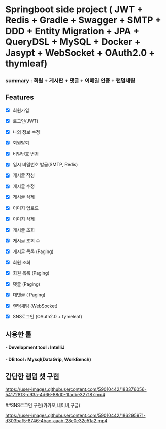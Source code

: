 # Springboot side project ( JWT + Redis + Gradle + Swagger + SMTP + DDD + Entity Migration + JPA + QueryDSL + MySQL + Docker + Jasypt + WebSocket + OAuth2.0 + thymleaf)


### summary : 회원 + 게시판 + 댓글 + 이메일 인증 + 랜덤채팅


## Features

- [x] 회원가입 
- [x] 로그인(JWT)
- [x] 나의 정보 수정
- [x] 회원탈퇴
- [x] 비밀번호 변경
- [x] 임시 비밀번호 발급(SMTP, Redis)
- [x] 게시글 작성
- [x] 게시글 수정
- [x] 게시글 삭제
- [x] 이미지 업로드
- [x] 이미지 삭제
- [x] 게시글 조회
- [x] 게시글 조회 수
- [x] 게시글 목록 (Paging)
- [x] 회원 조회
- [x] 회원 목록 (Paging)
- [x] 댓글 (Paging)
- [x] 대댓글 ( Paging)
- [x] 랜덤채팅 (WebSocket)
- [x] SNS로그인 (OAuth2.0 + tymeleaf)



## 사용한 툴 

#### - Development tool : IntelliJ 
#### - DB tool : Mysql(DataGrip, WorkBench)


## 간단한 랜덤 챗 구현

https://user-images.githubusercontent.com/59010442/183376056-54172813-c93a-4d66-88d0-1fadbe327187.mp4



##SNS로그인 구현(카카오,네이버,구글)


https://user-images.githubusercontent.com/59010442/186295971-d303baf5-8746-4bac-aaab-28e0e32c51a2.mp4



